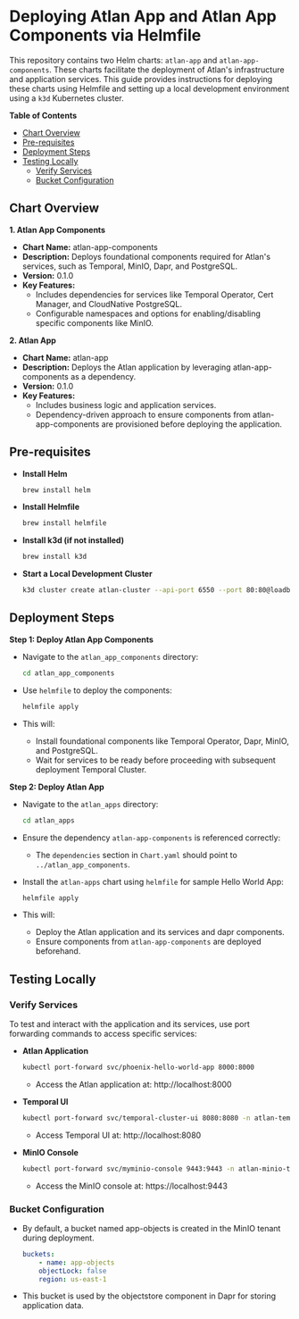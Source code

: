 # Deploying Atlan App and Atlan App Components via Helmfile

This repository contains two Helm charts: `atlan-app` and `atlan-app-components`. These charts facilitate the deployment of Atlan's infrastructure and application services. This guide provides instructions for deploying these charts using Helmfile and setting up a local development environment using a `k3d` Kubernetes cluster.

**Table of Contents**
- [Chart Overview](#chart-overview)
- [Pre-requisites](#pre-requisites)
- [Deployment Steps](#deployment-steps)
- [Testing Locally](#testing-locally)
    - [Verify Services](#verify-services)
    - [Bucket Configuration](#bucket-configuration)

## Chart Overview
**1. Atlan App Components**

- **Chart Name:** atlan-app-components
- **Description:** Deploys foundational components required for Atlan's services, such as Temporal, MinIO, Dapr, and PostgreSQL.
- **Version:** 0.1.0
- **Key Features:**
    - Includes dependencies for services like Temporal Operator, Cert Manager, and CloudNative PostgreSQL.
    - Configurable namespaces and options for enabling/disabling specific components like MinIO.

**2. Atlan App**

- **Chart Name:** atlan-app
- **Description:** Deploys the Atlan application by leveraging atlan-app-components as a dependency.
- **Version:** 0.1.0
- **Key Features:**
    - Includes business logic and application services.
    - Dependency-driven approach to ensure components from atlan-app-components are provisioned before deploying the application.

## Pre-requisites
- **Install Helm**
    ```bash
    brew install helm
    ```

- **Install Helmfile**
    ```bash
    brew install helmfile
    ```

- **Install k3d (if not installed)**
    ```bash
    brew install k3d
    ```

- **Start a Local Development Cluster**
    ```bash
    k3d cluster create atlan-cluster --api-port 6550 --port 80:80@loadbalancer --port 443:443@loadbalancer
    ```

## Deployment Steps
**Step 1: Deploy Atlan App Components**

- Navigate to the `atlan_app_components` directory:
    ```bash
    cd atlan_app_components
    ```

- Use `helmfile` to deploy the components:
    ```bash
    helmfile apply
    ```

- This will:
    - Install foundational components like Temporal Operator, Dapr, MinIO, and PostgreSQL.
    - Wait for services to be ready before proceeding with subsequent deployment Temporal Cluster.

**Step 2: Deploy Atlan App**

- Navigate to the `atlan_apps` directory:
    ```bash
    cd atlan_apps
    ```

- Ensure the dependency `atlan-app-components` is referenced correctly:
    - The `dependencies` section in `Chart.yaml` should point to `../atlan_app_components`.

- Install the `atlan-apps` chart using `helmfile` for sample Hello World App:
    ```bash
    helmfile apply
    ```

- This will:
    - Deploy the Atlan application and its services and dapr components.
    - Ensure components from `atlan-app-components` are deployed beforehand.

## Testing Locally
### Verify Services

To test and interact with the application and its services, use port forwarding commands to access specific services:

- **Atlan Application**
    ```bash
    kubectl port-forward svc/phoenix-hello-world-app 8000:8000
    ```
    - Access the Atlan application at: http://localhost:8000

- **Temporal UI**
    ```bash
    kubectl port-forward svc/temporal-cluster-ui 8080:8080 -n atlan-temporal
    ```
    - Access Temporal UI at: http://localhost:8080

- **MinIO Console**
    ```bash
    kubectl port-forward svc/myminio-console 9443:9443 -n atlan-minio-tenant
    ```
    - Access the MinIO console at: https://localhost:9443

### Bucket Configuration
- By default, a bucket named app-objects is created in the MinIO tenant during deployment.
    ```yaml
    buckets:
        - name: app-objects
        objectLock: false
        region: us-east-1
    ```
- This bucket is used by the objectstore component in Dapr for storing application data.
